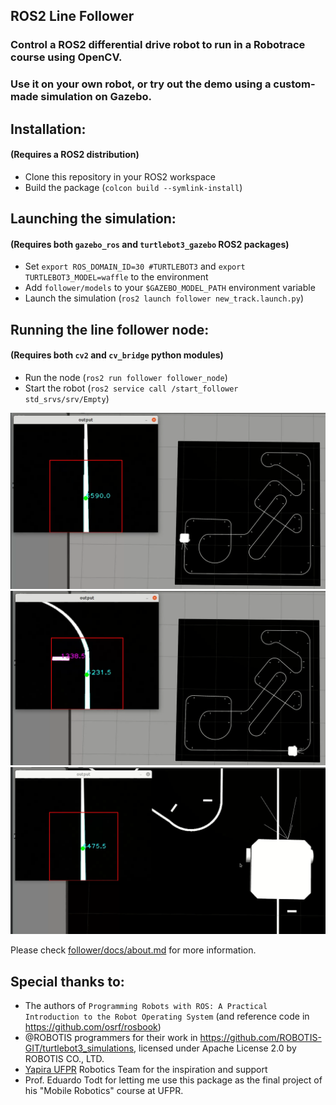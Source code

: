 ## ROS2 Line Follower

### Control a ROS2 differential drive robot to run in a Robotrace course using OpenCV.

### Use it on your own robot, or try out the demo using a custom-made simulation on Gazebo.



## Installation:
#### (Requires a ROS2 distribution)

* Clone this repository in your ROS2 workspace
* Build the package (`colcon build --symlink-install`)


## Launching the simulation:
#### (Requires both `gazebo_ros` and `turtlebot3_gazebo` ROS2 packages)

* Set `export ROS_DOMAIN_ID=30 #TURTLEBOT3` and `export TURTLEBOT3_MODEL=waffle` to the environment
* Add `follower/models` to your `$GAZEBO_MODEL_PATH` environment variable
* Launch the simulation (`ros2 launch follower new_track.launch.py`)

## Running the line follower node: 
#### (Requires both `cv2` and `cv_bridge` python modules)

* Run the node (`ros2 run follower follower_node`)
* Start the robot (`ros2 service call /start_follower std_srvs/srv/Empty`)

![screenshot1](follower/docs/screenshots/screenshot1.png)
![screenshot2](follower/docs/screenshots/screenshot2.png)
![screenshot3](follower/docs/screenshots/screenshot3.png)

Please check [follower/docs/about.md](/follower/docs/about.md) for more information.

## Special thanks to:
* The authors of `Programming Robots with ROS: A Practical Introduction to the Robot Operating System` (and reference code in https://github.com/osrf/rosbook)
* @ROBOTIS programmers for their work in https://github.com/ROBOTIS-GIT/turtlebot3_simulations, licensed under Apache License 2.0 by ROBOTIS CO., LTD.
* [Yapira UFPR](https://www.facebook.com/ufpr.yapira) Robotics Team for the inspiration and support
* Prof. Eduardo Todt for letting me use this package as the final project of his "Mobile Robotics" course at UFPR.
